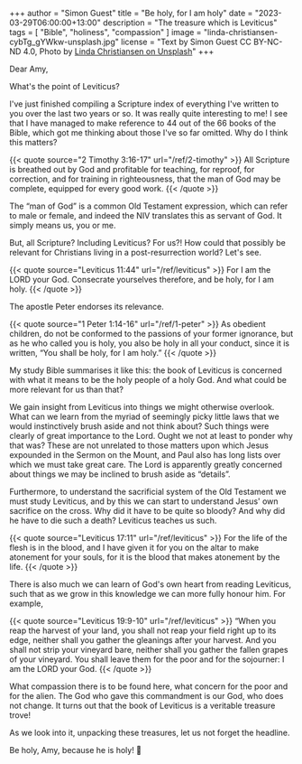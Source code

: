 +++
author = "Simon Guest"
title = "Be holy, for I am holy"
date = "2023-03-29T06:00:00+13:00"
description = "The treasure which is Leviticus"
tags = [ "Bible", "holiness", "compassion" ]
image = "linda-christiansen-cybTg_gYWkw-unsplash.jpg"
license = "Text by Simon Guest CC BY-NC-ND 4.0, Photo by [Linda Christiansen on Unsplash](https://unsplash.com/photos/cybTg_gYWkw)"
+++

Dear Amy,

What's the point of Leviticus?

I've just finished compiling a Scripture index of everything I've written to you over the last two years or so. It was really quite interesting to me! I see that I have managed to make reference to 44 out of the 66 books of the Bible, which got me thinking about those I've so far omitted. Why do I think this matters?

{{< quote source="2 Timothy 3:16-17" url="/ref/2-timothy" >}}
All Scripture is breathed out by God and profitable for teaching, for reproof, for correction, and for training in righteousness, that the man of God may be complete, equipped for every good work.
{{< /quote >}}

The “man of God” is a common Old Testament expression, which can refer to male or female, and indeed the NIV translates this as servant of God. It simply means us, you or me.

But, all Scripture? Including Leviticus? For us?! How could that possibly be relevant for Christians living in a post-resurrection world? Let's see.

{{< quote source="Leviticus 11:44" url="/ref/leviticus" >}}
For I am the LORD your God. Consecrate yourselves therefore, and be holy, for I am holy.
{{< /quote >}}

The apostle Peter endorses its relevance.

{{< quote source="1 Peter 1:14-16" url="/ref/1-peter" >}}
As obedient children, do not be conformed to the passions of your former ignorance, but as he who called you is holy, you also be holy in all your conduct, since it is written, “You shall be holy, for I am holy.”
{{< /quote >}}

My study Bible summarises it like this: the book of Leviticus is concerned with what it means to be the holy people of a holy God. And what could be more relevant for us than that?

We gain insight from Leviticus into things we might otherwise overlook. What can we learn from the myriad of seemingly picky little laws that we would instinctively brush aside and not think about? Such things were clearly of great importance to the Lord. Ought we not at least to ponder why that was? These are not unrelated to those matters upon which Jesus expounded in the Sermon on the Mount, and Paul also has long lists over which we must take great care. The Lord is apparently greatly concerned about things we may be inclined to brush aside as “details”.

Furthermore, to understand the sacrificial system of the Old Testament we must study Leviticus, and by this we can start to understand Jesus' own sacrifice on the cross. Why did it have to be quite so bloody? And why did he have to die such a death? Leviticus teaches us such.

{{< quote source="Leviticus 17:11" url="/ref/leviticus" >}}
For the life of the flesh is in the blood, and I have given it for you on the altar to make atonement for your souls, for it is the blood that makes atonement by the life.
{{< /quote >}}

There is also much we can learn of God's own heart from reading Leviticus, such that as we grow in this knowledge we can more fully honour him. For example,

{{< quote source="Leviticus 19:9-10" url="/ref/leviticus" >}}
“When you reap the harvest of your land, you shall not reap your field right up to its edge, neither shall you gather the gleanings after your harvest. And you shall not strip your vineyard bare, neither shall you gather the fallen grapes of your vineyard. You shall leave them for the poor and for the sojourner: I am the LORD your God.
{{< /quote >}}

What compassion there is to be found here, what concern for the poor and for the alien. The God who gave this commandment is our God, who does not change. It turns out that the book of Leviticus is a veritable treasure trove!

As we look into it, unpacking these treasures, let us not forget the headline.

Be holy, Amy, because he is holy! 🙏
